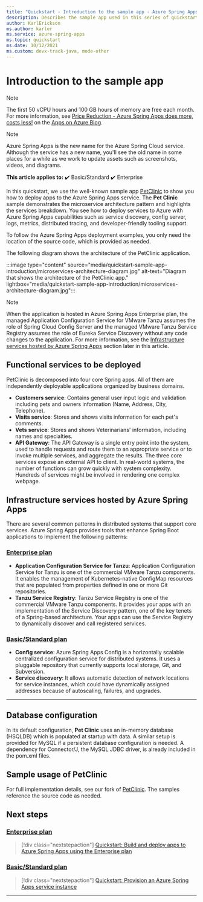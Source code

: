```yaml
---
title: "Quickstart - Introduction to the sample app - Azure Spring Apps"
description: Describes the sample app used in this series of quickstarts for deployment to Azure Spring Apps.
author: KarlErickson
ms.author: karler
ms.service: azure-spring-apps
ms.topic: quickstart
ms.date: 10/12/2021
ms.custom: devx-track-java, mode-other
---
```


# Introduction to the sample app

> [!NOTE]
> The first 50 vCPU hours and 100 GB hours of memory are free each month. For more information, see [Price Reduction - Azure Spring Apps does more, costs less!](https://techcommunity.microsoft.com/t5/apps-on-azure-blog/price-reduction-azure-spring-apps-does-more-costs-less/ba-p/3614058) on the [Apps on Azure Blog](https://techcommunity.microsoft.com/t5/apps-on-azure-blog/bg-p/AppsonAzureBlog).

> [!NOTE]
> Azure Spring Apps is the new name for the Azure Spring Cloud service. Although the service has a new name, you'll see the old name in some places for a while as we work to update assets such as screenshots, videos, and diagrams.

**This article applies to:** ✔️ Basic/Standard ✔️ Enterprise

In this quickstart, we use the well-known sample app [PetClinic](https://github.com/spring-petclinic/spring-petclinic-microservices) to show you how to deploy apps to the Azure Spring Apps service. The **Pet Clinic** sample demonstrates the microservice architecture pattern and highlights the services breakdown. You see how to deploy services to Azure with Azure Spring Apps capabilities such as service discovery, config server, logs, metrics, distributed tracing, and developer-friendly tooling support.

To follow the Azure Spring Apps deployment examples, you only need the location of the source code, which is provided as needed.

The following diagram shows the architecture of the PetClinic application.

:::image type="content" source="media/quickstart-sample-app-introduction/microservices-architecture-diagram.jpg" alt-text="Diagram that shows the architecture of the PetClinic app." lightbox="media/quickstart-sample-app-introduction/microservices-architecture-diagram.jpg":::

> [!NOTE]
> When the application is hosted in Azure Spring Apps Enterprise plan, the managed Application Configuration Service for VMware Tanzu assumes the role of Spring Cloud Config Server and the managed VMware Tanzu Service Registry assumes the role of Eureka Service Discovery without any code changes to the application. For more information, see the [Infrastructure services hosted by Azure Spring Apps](#infrastructure-services-hosted-by-azure-spring-apps) section later in this article.

## Functional services to be deployed

PetClinic is decomposed into four core Spring apps. All of them are independently deployable applications organized by business domains.

* **Customers service**: Contains general user input logic and validation including pets and owners information (Name, Address, City, Telephone).
* **Visits service**: Stores and shows visits information for each pet's comments.
* **Vets service**: Stores and shows Veterinarians' information, including names and specialties.
* **API Gateway**: The API Gateway is a single entry point into the system, used to handle requests and route them to an appropriate service or to invoke multiple services, and aggregate the results.  The three core services expose an external API to client. In real-world systems, the number of functions can grow quickly with system complexity. Hundreds of services might be involved in rendering one complex webpage.

## Infrastructure services hosted by Azure Spring Apps

There are several common patterns in distributed systems that support core services. Azure Spring Apps provides tools that enhance Spring Boot applications to implement the following patterns:

### [Enterprise plan](#tab/enterprise-plan)

* **Application Configuration Service for Tanzu**: Application Configuration Service for Tanzu is one of the commercial VMware Tanzu components. It enables the management of Kubernetes-native ConfigMap resources that are populated from properties defined in one or more Git repositories.
* **Tanzu Service Registry**: Tanzu Service Registry is one of the commercial VMware Tanzu components. It provides your apps with an implementation of the Service Discovery pattern, one of the key tenets of a Spring-based architecture. Your apps can use the Service Registry to dynamically discover and call registered services.

### [Basic/Standard plan](#tab/basic-standard-plan)

* **Config service**: Azure Spring Apps Config is a horizontally scalable centralized configuration service for distributed systems. It uses a pluggable repository that currently supports local storage, Git, and Subversion.
* **Service discovery**: It allows automatic detection of network locations for service instances, which could have dynamically assigned addresses because of autoscaling, failures, and upgrades.

---

## Database configuration

In its default configuration, **Pet Clinic** uses an in-memory database (HSQLDB) which is populated at startup with data. A similar setup is provided for MySQL if a persistent database configuration is needed. A dependency for Connector/J, the MySQL JDBC driver, is already included in the pom.xml files.

## Sample usage of PetClinic

For full implementation details, see our fork of [PetClinic](https://github.com/Azure-Samples/spring-petclinic-microservices). The samples reference the source code as needed.

## Next steps

### [Enterprise plan](#tab/enterprise-plan)

> [!div class="nextstepaction"]
> [Quickstart: Build and deploy apps to Azure Spring Apps using the Enterprise plan](quickstart-deploy-apps-enterprise.md)

### [Basic/Standard plan](#tab/basic-standard-plan)

> [!div class="nextstepaction"]
> [Quickstart: Provision an Azure Spring Apps service instance](../basic-standard/quickstart-provision-service-instance.md)

---
